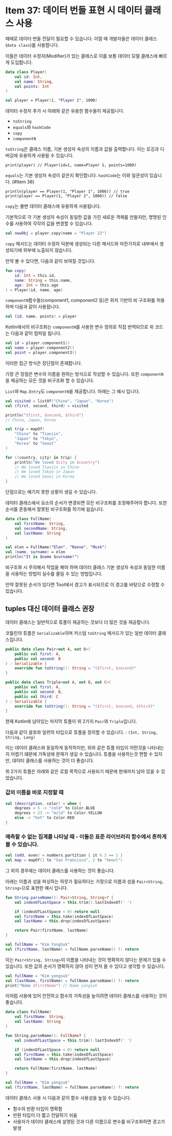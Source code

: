 # Item 37: 데이터 번들 표현 시 데이터 클래스 사용

때때로 데이터 번들 전달이 필요할 수 있습니다. 이럴 때 개발자들은 데이터 클래스(`data class`)를 사용합니다.

이들은 데이터 수정자(Modifier)가 있는 클래스로 이를 보통 데이터 모델 클래스에 빠르게 도입합니다.

```kotlin
data class Player(
    val id: Int,
    val name: String,
    val points: Int
)

val player = Player(1, "Player 1", 1000)
```

데이터 수정자 추가 시 아래와 같은 유용한 함수들이 제공됩니다.

- `toString`
- `equals`와 `hashCode`
- `copy`
- `componentN`

`toString`은 클래스 이름, 기본 생성자 속성의 이름과 값을 출력합니다.
이는 로깅과 디버깅에 유용하게 사용될 수 있습니다.

    print(player) // Player(id=1, name=Player 1, points=1000)

`equals`는 기본 생성자 속성이 같은지 확인합니다. `hashCode`는 이와 일관성이 있습니다. (#Item 38)

    println(player == Player(1, "Player 1", 1000)) // true
    print(player == Player(1, "Player 2", 1000)) // false

`copy`는 불변 데이터 클래스에 유용하게 사용됩니다.

기본적으로 각 기본 생성자 속성이 동일한 값을 가진 새로운 객체를 만들지만, 명명된 인수를 사용하여 각각의 값을 변경할 수 있습니다.

```kotlin
val newObj = player.copy(name = "Player 22")
```

`copy` 메서드는 데이터 수정자 덕분에 생성되는 다른 메서드와 마찬가지로 내부에서 생성되기에 외부에 노출되지 않습니다.

만약 볼 수 있다면, 다음과 같이 보여질 것입니다.

```kotlin
fun copy(
    id: Int = this.id,
    name: String = this.name,
    age: Int = this.age
) = Player(id, name, age)
```

`componentN`함수들(component1, component2 등)은 위치 기반의 비 구조화를 허용하며 다음과 같이 사용됩니다.

```kotlin
val (id, name, points) = player
```

Kotlin에서의 비구조화는 `componentN`를 사용한 변수 정의로 직접 번역되므로 위 코드는 다음과 같이 컴파일 됩니다.

```kotlin
val id = player.component1()
val name = player.component2()
val point = player.component3()
```

이러한 접근 방식은 장단점이 존재합니다.

가장 큰 장점은 변수의 이름을 원하는 방식으로 작성할 수 있습니다. 또한 `componentN`을 제공하는 모든 것을 비구조화 할 수 있습니다.

`List`와 `Map.Entry`도 `componentN`을 제공합니다. 아래는 그 예시 입니다.

```kotlin
val visited = listOf("China", "Japan", "Korea")
val (first, second, third) = visited

println("$first, $second, $third")
// China, Japan, Korea

val trip = mapOf(
    "China" to "Tianjin",
    "Japan" to "Tokyo",
    "Korea" to "Seoul"
)

for ((country, city) in trip) {
    println("We loved $city in $country")
    // We loved Tianjin in China
    // We loved Tokyo in Japan
    // We loved Seoul in Korea
}
```

단점으로는 예기치 못한 상황이 생길 수 있습니다.

데이터 클래스에서 요소의 순서가 변경되면 모든 비구조화를 조정해주어야 합니다.
또한 순서를 혼동해서 잘못된 비구조화를 하기에 쉽습니다.

```kotlin
data class FullName(
    val firstName: String,
    val secondName: String,
    val lastName: String
)

val elon = FullName("Elon", "Reeve", "Musk")
val (name, surname) = elon
println("It is $name $surname!")
```

비구조화 시 주의해서 작업을 해야 하며 데이터 클래스 기본 생성자 속성과 동일한 이름을 사용하는 방법이 실수를 줄일 수 있는 방법입니다.

만약 잘못된 순서가 있다면 Tool에서 경고가 표시되므로 이 경고를 바탕으로 수정할 수 있습니다.

## tuples 대신 데이터 클래스 권장

데이터 클래스는 일반적으로 튜플이 제공하는 것보다 더 많은 것을 제공합니다.

코틀린의 튜플은 `Serializable`이며 커스텀 `toString` 메서드가 있는 일반 데이터 클래스입니다.

```kotlin
public data class Pair<out A, out B>(
    public val first: A,
    public val second: B
) : Serializable {
    override fun toString(): String = "($first, $second)"
}

public data class Triple<out A, out B, out C>(
    public val first: A,
    public val second: B,
    public val third: C
) : Serializable {
    override fun toString(): String = "($first, $second, $third)"
}

```

현재 Kotlin에 남아있는 마지막 튜플이 위 2가지 `Pair`와 `Triple`입니다.

다음과 같이 괄호와 일련의 타입으로 튜플을 정의할 수 있습니다. : `(Int, String, String, Long)`

이는 데이터 클래스와 동일하게 동작하지만, 위와 같은 튜플 타입이 어떤것을 나타내는지 어렵기 떄문에 가독성에 문제가 생길 수 있습니다.
튜플을 사용하는것 편할 수 있지만, 데이터 클래스를 사용하는 것이 더 좋습니다.

위 2가지 튜플은 아래와 같은 로컬 목적으로 사용되기 때문에 현재까지 남아 있을 수 있었습니다.

### 값의 이름을 바로 지정할 때

```kotlin
val (description, color) = when {
    degrees < 5 -> "cold" to Color.BLUE
    degrees < 23 -> "mild" to Color.YELLOW
    else -> "hot" to Color.RED
}
```

### 예측할 수 없는 집계를 나타날 때 - 이들은 표준 라이브러리 함수에서 흔하게 볼 수 있습니다.

```kotlin
val (odd, even) = numbers.partition { it % 2 == 1 }
val map = mapOf(1 to "San Francisco", 2 to "Seoul")
```

그 외의 경우에는 데이터 클래스를 사용하는 것이 좋습니다.

아래는 이름과 성을 파싱하는 하뭇가 필요하다는 가정으로 이름과 성을 `Pair<String, String>`으로 표현한 예시 입니다.

```kotlin
fun String.parseName(): Pair<String, String>? {
    val indexOfLastSpace = this.trim().lastIndexOf(' ')

    if (indexOfLastSpace < 0) return null
    val firstName = this.take(indexOfLastSpace)
    val lastName = this.drop(indexOfLastSpace)

    return Pair(firstName, lastName)
}

val fullName = "Kim YongSuk"
val (firstName, lastName) = fullName.parseName() ?: return
```

이는 `Pair<String, String>`이 이름을 나타내는 것이 명확하지 않다는 문제가 있을 수 있습니다.
또한 값의 순서가 명확하지 않아 성이 먼저 올 수 있다고 생각할 수 있습니다.

```kotlin
val fullName = "Kim yongsuk"
val (lastName, firstName) = fullName.parseName() ?: return
print("Name $firstName") // Name yongsuk
```

이처럼 사용에 있어 안전하고 함수의 가독성을 높이려면 데이터 클래스를 사용하는 것이 좋습니다.

```kotlin
data class FullName(
    val firstName: String,
    val lastName: String
)

fun String.parseName(): FullName? {
    val indexOfLastSpace = this.trim().lastIndexOf(' ')

    if (indexOfLastSpace < 0) return null
    val firstName = this.take(indexOfLastSpace)
    val lastName = this.drop(indexOfLastSpace)

    return FullName(firstName, lastName)
}

val fullName = "Kim yongsuk"
val (firstName, lastName) = fullName.parseName() ?: return
```

데이터 클래스 사용 시 다음과 같이 함수 사용성을 높일 수 있습니다.

- 함수의 반환 타입이 명확함
- 반환 타입이 더 짧고 전달하기 쉬움
- 사용자가 데이터 클래스에 설명된 것과 다른 이름으로 변수를 비구조화하면 경고가 발생
